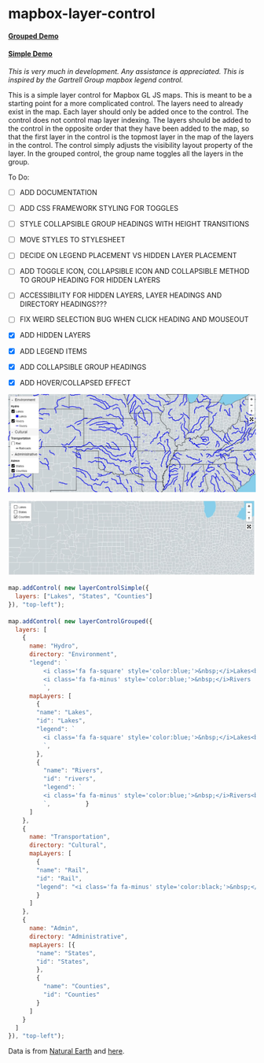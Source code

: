 # mapbox-layer-control

#### [Grouped Demo](https://reyemtm.github.io/mapbox-layer-control/example/grouped.html)

#### [Simple Demo](https://reyemtm.github.io/mapbox-layer-control/example/simple.html)

*This is very much in development. Any assistance is appreciated. This is inspired by the Gartrell Group mapbox legend control.*

This is a simple layer control for Mapbox GL JS maps. This is meant to be a starting point for a more complicated control. The layers need to already exist in the map. Each layer should only be added once to the control. The control does not control map layer indexing. The layers should be added to the control in the opposite order that they have been added to the map, so that the first layer in the control is the topmost layer in the map of the layers in the control. The control simply adjusts the visibility layout property of the layer. In the grouped control, the group name toggles all the layers in the group.

To Do:


* [ ] ADD DOCUMENTATION
* [ ] ADD CSS FRAMEWORK STYLING FOR TOGGLES
* [ ] STYLE COLLAPSIBLE GROUP HEADINGS WITH HEIGHT TRANSITIONS
* [ ] MOVE STYLES TO STYLESHEET
* [ ] DECIDE ON LEGEND PLACEMENT VS HIDDEN LAYER PLACEMENT
* [ ] ADD TOGGLE ICON, COLLAPSIBLE ICON AND COLLAPSIBLE METHOD TO GROUP HEADING FOR HIDDEN LAYERS
* [ ] ACCESSIBILITY FOR HIDDEN LAYERS, LAYER HEADINGS AND DIRECTORY HEADINGS???
* [ ] FIX WEIRD SELECTION BUG WHEN CLICK HEADING AND MOUSEOUT
* [x] ADD HIDDEN LAYERS
* [x] ADD LEGEND ITEMS
* [x] ADD COLLAPSIBLE GROUP HEADINGS
* [X] ADD HOVER/COLLAPSED EFFECT



![](grouped.jpg)


![](simple.jpg)


```javascript
map.addControl( new layerControlSimple({
  layers: ["Lakes", "States", "Counties"]
}), "top-left");

map.addControl( new layerControlGrouped({
  layers: [
    {
      name: "Hydro",
      directory: "Environment",
      "legend": `
          <i class='fa fa-square' style='color:blue;'>&nbsp;</i>Lakes<br>
          <i class='fa fa-minus' style='color:blue;'>&nbsp;</i>Rivers
          `,
      mapLayers: [
        {
        "name": "Lakes",
        "id": "Lakes",
        "legend": `
          <i class='fa fa-square' style='color:blue;'>&nbsp;</i>Lakes<br>
          `,
        },
        {
          "name": "Rivers",
          "id": "rivers",
          "legend": `
          <i class='fa fa-minus' style='color:blue;'>&nbsp;</i>Rivers<br>
          `,          }
      ]
    },
    {
      name: "Transportation",
      directory: "Cultural",
      mapLayers: [
        {
        "name": "Rail",
        "id": "Rail",
        "legend": "<i class='fa fa-minus' style='color:black;'>&nbsp;</i>Railroads"
        }
      ]
    },
    {          
      name: "Admin",
      directory: "Administrative",
      mapLayers: [{
        "name": "States",
        "id": "States",
        },
        {
          "name": "Counties",
          "id": "Counties"
        }
      ]
    }
  ]
}), "top-left");
```
Data is from [Natural Earth](https://www.naturalearthdata.com/) and [here](https://eric.clst.org/tech/usgeojson/).
